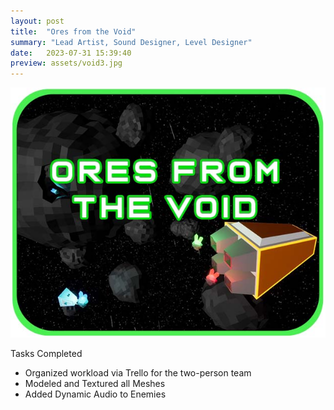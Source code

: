 ```yaml
---
layout: post
title:  "Ores from the Void"
summary: "Lead Artist, Sound Designer, Level Designer"
date:   2023-07-31 15:39:40
preview: assets/void3.jpg
---
```


![Void Pic](/assets/void3.jpg)

Tasks Completed

* Organized workload via Trello for the two-person team
* Modeled and Textured all Meshes
* Added Dynamic Audio to Enemies
